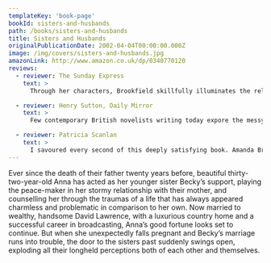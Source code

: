 ```yaml
---
templateKey: 'book-page'
bookId: sisters-and-husbands
path: /books/sisters-and-husbands
title: Sisters and Husbands
originalPublicationDate: 2002-04-04T00:00:00.000Z
image: /img/covers/sisters-and-husbands.jpg
amazonLink: http://www.amazon.co.uk/dp/0340770120
reviews:
  - reviewer: The Sunday Express
    text: >
      Through her characters, Brookfield skillfully illuminates the relationships, dilemmas and compromises that define so many lives.

  - reviewer: Henry Sutton, Daily Mirror
    text: >
      Few contemporary British novelists writing today expore the messy tangles of close human relationships with quite such warm perceptiveness as Brookfield.

  - reviewer: Patricia Scanlan
    text: >
      I savoured every second of this deeply satisfying book. Amanda Brookfield goes from strength to strength.
---
```


Ever since the death of their father twenty years before, beautiful thirty-two-year-old Anna has acted as her younger sister Becky’s support, playing the peace-maker in her stormy relationship with their mother, and counselling her through the traumas of a life that has always appeared charmless and problematic in comparison to her own. Now married to wealthy, handsome David Lawrence, with a luxurious country home and a successful career in broadcasting, Anna’s good fortune looks set to continue. But when she unexpectedly falls pregnant and Becky’s marriage runs into trouble, the door to the sisters past suddenly swings open, exploding all their longheld perceptions both of each other and themselves.
